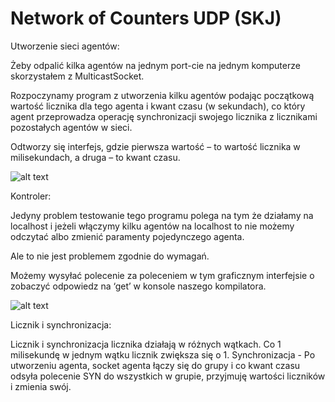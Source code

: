 # Network of Counters UDP (SKJ)

Utworzenie sieci agentów:

Żeby odpalić kilka agentów na jednym port-cie na jednym komputerze skorzystałem z MulticastSocket.

Rozpoczynamy program z utworzenia kilku agentów podając początkową wartość licznika dla tego agenta i kwant czasu (w sekundach), co który agent przeprowadza operację synchronizacji swojego licznika z licznikami pozostałych agentów w sieci. 

Odtworzy się interfejs, gdzie pierwsza wartość – to wartość licznika w milisekundach, a druga – to kwant czasu.

![alt text](https://github.com/s15444/NetworkOfCountersUDP-SKJ/blob/master/project-info/1.png)

Kontroler:

Jedyny problem testowanie tego programu polega na tym że działamy na localhost i jeżeli włączymy kilku agentów na localhost to nie możemy odczytać albo zmienić paramenty pojedynczego agenta. 

Ale to nie jest problemem zgodnie do wymagań. 

Możemy wysyłać polecenie za poleceniem w tym graficznym interfejsie o zobaczyć odpowiedz na ‘get’ w konsole naszego kompilatora.

![alt text](https://github.com/s15444/NetworkOfCountersUDP-SKJ/blob/master/project-info/2.png)

Licznik i synchronizacja:

Licznik i synchronizacja licznika działają w różnych wątkach. Co  1 milisekundę w jednym wątku licznik zwiększa się o 1. 
Synchronizacja - Po utworzeniu agenta, socket agenta łączy się do grupy i co kwant czasu odsyła polecenie SYN do wszystkich w grupie, przyjmuję wartości liczników i zmienia swój. 
